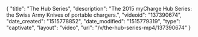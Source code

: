{
    "title": "The Hub Series",
    "description": "The 2015 myCharge Hub Series: the Swiss Army Knives of portable chargers.",
    "videoid": "137390674",
    "date_created": "1515778852",
    "date_modified": "1515779319",
    "type": "captivate",
    "layout": "video",
    "url": "\/v\/the-hub-series-mp4\/137390674"
}